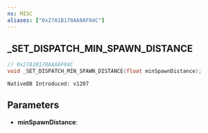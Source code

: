 ```yaml
---
ns: MISC
aliases: ["0x27A1B170AA8AF84C"]
---
```

## _SET_DISPATCH_MIN_SPAWN_DISTANCE

```c
// 0x27A1B170AA8AF84C
void _SET_DISPATCH_MIN_SPAWN_DISTANCE(float minSpawnDistance);
```

```
NativeDB Introduced: v1207
```

## Parameters
* **minSpawnDistance**:
